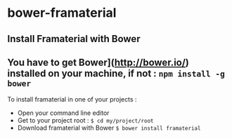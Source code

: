 # bower-framaterial
Install Framaterial with Bower
----
You have to get Bower](http://bower.io/) installed on your machine, if not : 
`npm install -g bower`
---- 
To install framaterial in one of your projects :
- Open your command line editor
- Get to your project root : `$ cd my/project/root`
- Download framaterial with Bower `$ bower install framaterial`

